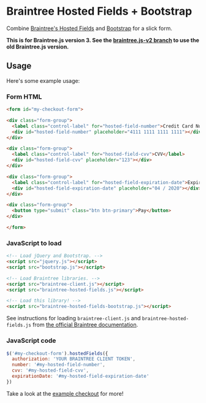Braintree Hosted Fields + Bootstrap
===================================

Combine [Braintree's Hosted Fields](https://www.braintreepayments.com/features/hosted-fields) and [Bootstrap](https://getbootstrap.com/) for a slick form.

**This is for Braintree.js version 3. See the [braintree.js-v2 branch](https://github.com/EvanHahn/braintree-hosted-fields-bootstrap/tree/braintree.js-v2) to use the old Braintree.js version.**

Usage
-----

Here's some example usage:

### Form HTML

```html
<form id="my-checkout-form">

<div class="form-group">
  <label class="control-label" for="hosted-field-number">Credit Card Number</label>
  <div id="hosted-field-number" placeholder="4111 1111 1111 1111"></div>
</div>

<div class="form-group">
  <label class="control-label" for="hosted-field-cvv">CVV</label>
  <div id="hosted-field-cvv" placeholder="123"></div>
</div>

<div class="form-group">
  <label class="control-label" for="hosted-field-expiration-date">Expiration Date</label>
  <div id="hosted-field-expiration-date" placeholder="04 / 2020"></div>
</div>

<div class="form-group">
  <button type="submit" class="btn btn-primary">Pay</button>
</div>

</form>
```

### JavaScript to load

```html
<!-- Load jQuery and Bootstrap. -->
<script src="jquery.js"></script>
<script src="bootstrap.js"></script>

<!-- Load Braintree libraries. -->
<script src="braintree-client.js"></script>
<script src="braintree-hosted-fields.js"></script>

<!-- Load this library! -->
<script src="braintree-hosted-fields-bootstrap.js"></script>
```

See instructions for loading `braintree-client.js` and `braintree-hosted-fields.js` from [the official Braintree documentation](https://developers.braintreepayments.com/guides/client-sdk/setup/javascript/v3#use-the-direct-links).

### JavaScript code

```js
$('#my-checkout-form').hostedFields({
  authorization: 'YOUR BRAINTREE CLIENT TOKEN',
  number: '#my-hosted-field-number',
  cvv: '#my-hosted-field-cvv',
  expirationDate: '#my-hosted-field-expiration-date'
})
```

Take a look at the [example checkout](https://evanhahn.github.io/braintree-hosted-fields-bootstrap/) for more!
